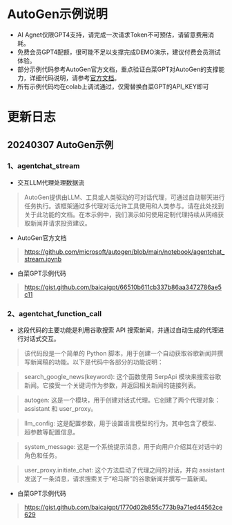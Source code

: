 # AutoGen示例说明
- AI Agnet仅限GPT4支持，请完成一次请求Token不可预估，请留意费用消耗。
- 免费会员GPT4配额，很可能不足以支撑完成DEMO演示，建议付费会员测试体验。
- 部分示例代码参考AutoGen官方文档，重点验证白菜GPT对AutoGen的支撑能力，详细代码说明，请参考[官方文档](https://microsoft.github.io/autogen/docs/Examples)。
- 所有示例代码均在colab上调试通过，仅需替换白菜GPT的API_KEY即可

# 更新日志

## 20240307 AutoGen示例
### 1、agentchat_stream
- 交互LLM代理处理数据流
> AutoGen提供由LLM、工具或人类驱动的可对话代理，可通过自动聊天进行任务执行。该框架通过多代理对话允许工具使用和人类参与。请在此处找到关于此功能的文档。在本示例中，我们演示如何使用定制代理持续从网络获取新闻并请求投资建议。
- AutoGen官方文档
> https://github.com/microsoft/autogen/blob/main/notebook/agentchat_stream.ipynb

- 白菜GPT示例代码
> https://gist.github.com/baicaigpt/66510b611cb337b86aa3472786ae5c11

### 2、agentchat_function_call
- 这段代码的主要功能是利用谷歌搜索 API 搜索新闻，并通过自动生成的代理进行对话式交互。
>该代码段是一个简单的 Python 脚本，用于创建一个自动获取谷歌新闻并撰写新闻稿的功能。以下是代码中各部分的功能说明：

> search_google_news(keyword): 这个函数使用 SerpApi 模块来搜索谷歌新闻。它接受一个关键词作为参数，并返回相关新闻的链接列表。

> autogen: 这是一个模块，用于创建对话式代理。它创建了两个代理对象：assistant 和 user_proxy。

> llm_config: 这是配置参数，用于设置语言模型的行为。其中包含了模型、超参数等配置信息。

> system_message: 这是一个系统提示消息，用于向用户介绍其在对话中的角色和任务。

> user_proxy.initiate_chat: 这个方法启动了代理之间的对话，并向 assistant 发送了一条消息，请求搜索关于“哈马斯”的谷歌新闻并撰写一篇新闻。

- 白菜GPT示例代码
> https://gist.github.com/baicaigpt/1770d02b855c773b9a71ed44562ce629